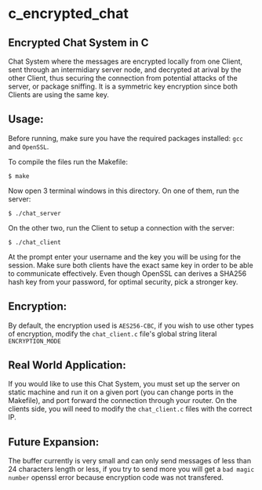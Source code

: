 # c_encrypted_chat

## Encrypted Chat System in C

Chat System where the messages are encrypted locally from one Client, sent through an intermidiary server node, and decrypted at arival by the other Client, thus securing the connection from potential attacks of the server, or package sniffing. It is a symmetric key encryption since both Clients are using the same key.

## Usage:

Before running, make sure you have the required packages installed: `gcc` and `OpenSSL`.

To compile the files run the Makefile:

	$ make

Now open 3 terminal windows in this directory. On one of them, run the server:

	$ ./chat_server

On the other two, run the Client to setup a connection with the server:

	$ ./chat_client

At the prompt enter your username and the key you will be using for the session. Make sure both clients have the exact same key in order to be able to communicate effectively. Even though OpenSSL can derives a SHA256 hash key from your password, for optimal security, pick a stronger key.

## Encryption:

By default, the encryption used is `AES256-CBC`, if you wish to use other types of encryption, modify the `chat_client.c` file's global string literal `ENCRYPTION_MODE`

## Real World Application:

If you would like to use this Chat System, you must set up the server on static machine and run it on a given port (you can change ports in the Makefile), and port forward the connection through your router.
On the clients side, you will need to modify the `chat_client.c` files with the correct IP.

## Future Expansion:

The buffer currently is very small and can only send messages of less than 24 characters length or less, if you try to send more you will get a `bad magic number` openssl error because encryption code was not transfered. 